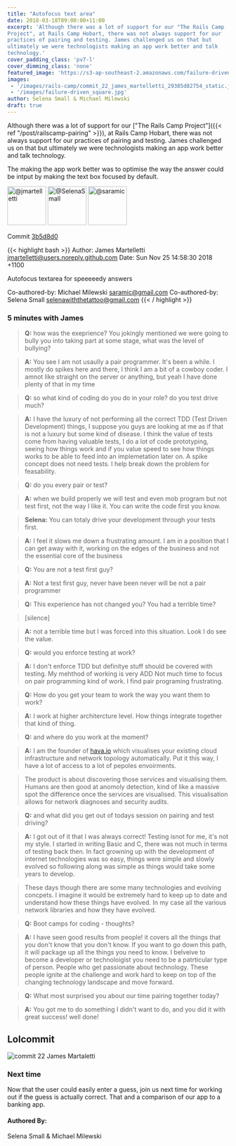 ```yaml
---
title: "Autofocus text area"
date: 2018-03-18T09:00:00+11:00
excerpt: 'Although there was a lot of support for our "The Rails Camp
Project", at Rails Camp Hobart, there was not always support for our
practices of pairing and testing. James challenged us on that but
ultimately we were technologists making an app work better and talk
technology.'
cover_padding_class: 'pv7-l'
cover_dimming_class: 'none'
featured_image: 'https://s3-ap-southeast-2.amazonaws.com/failure-driven-blog/railscamp-24-woodfield-hobart/commit_22_james_martelletti_29385d82754.gif'
images:
 - '/images/rails-camp/commit_22_james_martelletti_29385d82754_static.jpg'
 - '/images/failure-driven_square.jpg'
author: Selena Small & Michael Milewski
draft: true
---
```


Although there was a lot of support for our ["The Rails Camp
Project"]({{< ref "/post/railscamp-pairing" >}}), at
Rails Camp Hobart, there was not always support for our practices of
pairing and testing. James challenged us on that but ultimately we were
technologists making an app work better and talk technology.

The making the app work better was to optimise the way the answer could
be intput by making the text box focused by default.

<img alt="@jmartelletti" src="//github.com/jmartelletti.png" style="display: inline; width: 88px;" height="88" />
<img alt="@SelenaSmall" src="//github.com/SelenaSmall.png" style="display: inline; width: 88px;" height="88" />
<img alt="@saramic" src="//github.com/saramic.png" style="display: inline; width: 88px;" height="88" />

Commit [3b5d8d0](https://github.com/failure-driven/railscamp-search-term/commit/3b5d8d0860f4b4ba0722a668717265fae7a9be7a)

{{< highlight bash >}}
Author: James Martelletti <jmartelletti@users.noreply.github.com>
Date:   Sun Nov 25 14:58:30 2018 +1100

Autofocus textarea for speeeeedy answers

Co-authored-by: Michael Milewski <saramic@gmail.com>
Co-authored-by: Selena Small <selenawiththetattoo@gmail.com>
{{< / highlight >}}

### 5 minutes with James

> **Q:** how was the exeprience? You jokingly mentioned we were going to bully
> you into taking part at some stage, what was the level of bullying?

> **A:** You see I am not usaully a pair programmer. It's been a while. I
> mostly do spikes here and there, I think I am a bit of a cowboy coder. I
> amnot like straight on the server or anything, but yeah I have done plenty of
> that in my time

> **Q:** so what kind of coding do you do in your role? do you test drive much?

> **A:** I have the luxury of not performing all the correct TDD (Test Driven
> Development) things, I suppose you guys are looking at me as if that is not a
> luxury but some kind of disease. I think the value of tests come from having
> valuable tests, I do a lot of code prototyping, seeing how things work and if
> you value speed to see how things works to be able to feed into an
> implemetation later on. A spike concept does not need tests. I help break
> down the problem for feasability.

> **Q:** do you every pair or test?

> **A:** when we build properly we will test and even mob program but not test
> first, not the way I like it. You can write the code first you know.

> **Selena:** You can totaly drive your development through your tests first.

> **A:** I feel it slows me down a frustrating amount. I am in a position that
> I can get away with it, working on the edges of the business and not the
> essential core of the business

> **Q:** You are not a test first guy?

> **A:** Not a test first guy, never have been never will be not a pair
> programmer

> **Q:** This experience has not changed you? You had a terrible time?

> [silence]

> **A:** not a terrible time but I was forced into this situation. Look I do
> see the value.

> **Q:** would you enforce testing at work?

> **A:** I don't enforce TDD but definitye stuff should be covered with
> testing. My mehthod of working is very ADD Not much time to focus on pair
> programming kind of work. I find pair programing frustrating.

> **Q:** How do you get your team to work the way you want them to work?

> **A:** I work at higher architercture level. How things integrate together
> that kind of thing.

> **Q:** and where do you work at the moment?

> **A:** I am the founder of [hava.io](https://www.hava.io/) which visualises
> your existing cloud infrastructure and network topology automatically. Put it
> this way, I have a lot of access to a lot of pepoles envoirments.

> The product is about discovering those services and visualising them. Humans
> are then good at anomoly detection, kind of like a massive spot the
> difference once the services are visualised. This visualisation allows for
> network diagnoses and security audits.

> **Q:** and what did you get out of todays session on pairing and test driving?

> **A:** I got out of it that I was always correct! Testing isnot for me, it's
> not my style. I started in writing Basic and C, there was not much in terms
> of testing back then. In fact growning up with the development of internet
> technologies was so easy, things were simple and slowly evolved so following
> along was simple as things would take some years to develop.

> These days though there are some many technologies and evolving concpets. I
> imagine it would be extremely hard to keep up to date and understand how
> these things have evolved. In my case all the various network libraries and
> how they have evolved.

> **Q:** Boot camps for coding - thoughts?

> **A:** I have seen good results from people! it covers all the things that
> you don't know that you don't know. If you want to go down this path, it will
> package up all the things you need to know. I belveive to become a developer
> or technoloigist you need to be a patrticular type of person. People who get
> passionate about technology. These people ignite at the challenge and work
> hard to keep on top of the changing technology landscape and move forward.

> **Q:** What most surprised you about our time pairing together today?

> **A:** You got me to do something I didn't want to do, and you did it with
> great success! well done!

## Lolcommit

![commit 22 James Martaletti](https://s3-ap-southeast-2.amazonaws.com/failure-driven-blog/railscamp-24-woodfield-hobart/commit_22_james_martelletti_29385d82754.gif)

### Next time

Now that the user could easily enter a guess, join us next time for
working out if the guess is actually correct. That and a comparison of
our app to a banking app.

#### Authored By:

Selena Small & Michael Milewski
